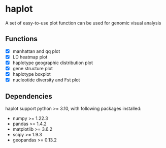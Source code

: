 # haplot

A set of easy-to-use plot function can be used for genomic visual analysis

## Functions
- [x] manhattan and qq plot
- [x] LD heatmap plot
- [x] haplotype geographic distribution plot
- [x] gene structure plot
- [x] haplotype boxplot
- [x] nucleotide diversity and Fst plot

## Dependencies
haplot support python >= 3.10, with following packages installed:
- numpy >= 1.22.3
- pandas >= 1.4.2
- matplotlib >= 3.6.2
- scipy >= 1.9.3
- geopandas >= 0.13.2

